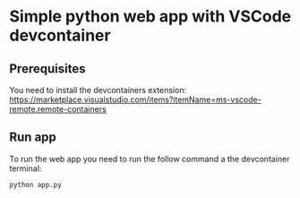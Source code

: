 # Simple python web app with VSCode devcontainer

## Prerequisites

You need to install the devcontainers extension: https://marketplace.visualstudio.com/items?itemName=ms-vscode-remote.remote-containers


## Run app

To run the web app you need to run the follow command a the devcontainer terminal:

```bash
python app.py
```